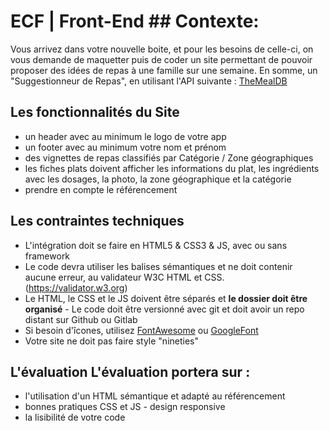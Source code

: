 # ECF | Front-End ## Contexte:

Vous arrivez dans votre nouvelle boite, et pour les besoins de celle-ci, on vous demande de maquetter puis de coder un site permettant de pouvoir proposer des idées de repas à une famille sur une semaine. En somme, un "Suggestionneur de Repas", en utilisant l'API suivante : [TheMealDB](https://www.themealdb.com)

## Les fonctionnalités du Site

- un header avec au minimum le logo de votre app 
- un footer avec au minimum votre nom et prénom 
- des vignettes de repas classifiés par Catégorie / Zone géographiques 
- les fiches plats doivent afficher les informations du plat, les ingrédients avec les dosages, la photo, la zone géographique et la catégorie 
- prendre en compte le référencement 

## Les contraintes techniques

- L'intégration doit se faire en HTML5 & CSS3 & JS, avec ou sans framework 
- Le code devra utiliser les balises sémantiques et ne doit contenir aucune erreur, au validateur W3C HTML et CSS.(https://validator.w3.org) 
- Le HTML, le CSS et le JS doivent être séparés et **le dossier doit être organisé**  - Le code doit être versionné avec git et doit avoir un repo distant sur Github ou Gitlab 
- Si besoin d'îcones, utilisez [FontAwesome](https://fontawesome.com/icons) ou [GoogleFont](https://fonts.google.com/icons) 
- Votre site ne doit pas faire style "nineties" 

## L'évaluation L'évaluation portera sur :

- l'utilisation d'un HTML sémantique et adapté au référencement
- bonnes pratiques CSS et JS - design responsive
- la lisibilité de votre code

